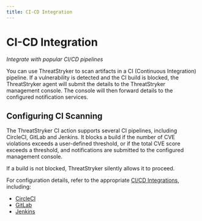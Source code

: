 ```yaml
---
title: CI-CD Integration
---
```


# CI-CD Integration

*Integrate with popular CI/CD pipelines*

You can use ThreatStryker to scan artifacts in a CI (Continuous Integration) pipeline.  If a vulnerability is detected and the CI build is blocked, the ThreatStryker agent will submit the details to the ThreatStryker management console. The console will then forward details to the configured notification services.

## Configuring CI Scanning

The ThreatStryker CI action supports several CI pipelines, including CircleCI, GitLab and Jenkins.  It blocks a build if the number of CVE violations exceeds a user-defined threshold, or if the total CVE score exceeds a threshold, and notifications are submitted to the configured management console.

If a build is not blocked, ThreatStryker silently allows it to proceed.

For configuration details, refer to the appropriate [CI/CD Integrations](https://github.com/deepfence/CI-CD-Integrations), including:

 * [CircleCI](https://github.com/deepfence/CI-CD-Integrations/tree/master/circleci)
 * [GitLab](https://github.com/deepfence/CI-CD-Integrations/tree/master/gitlab)
 * [Jenkins](https://github.com/deepfence/CI-CD-Integrations/tree/master/jenkins)
